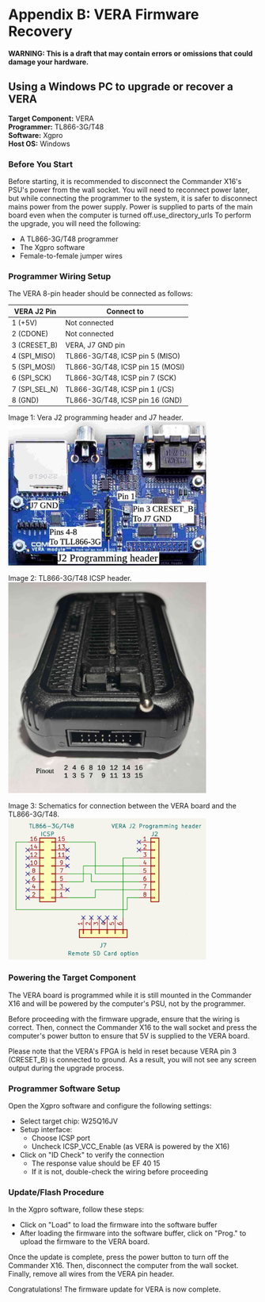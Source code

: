 
# Appendix B: VERA Firmware Recovery

**WARNING: This is a draft that may contain errors or omissions that could damage your hardware.**

## Using a Windows PC to upgrade or recover a VERA

**Target Component:** VERA  
**Programmer:** TL866-3G/T48  
**Software:** Xgpro  
**Host OS:** Windows  


### Before You Start

Before starting, it is recommended to disconnect the Commander X16's PSU's power from the wall socket.  You will need to reconnect power later, but while connecting the programmer to the system, it is safer to disconnect mains power from the power supply. Power is supplied to parts of the main board even when the computer is turned off.use_directory_urls
To perform the upgrade, you will need the following:
- A TL866-3G/T48 programmer
- The Xgpro software
- Female-to-female jumper wires


### Programmer Wiring Setup

The VERA 8-pin header should be connected as follows:

| VERA J2 Pin   | Connect to                       |
|---------------|----------------------------------|
| 1 (+5V)       | Not connected                    |
| 2 (CDONE)     | Not connected                    |
| 3 (CRESET_B)  | VERA, J7 GND pin                 |
| 4 (SPI_MISO)  | TL866-3G/T48, ICSP pin 5 (MISO)  |
| 5 (SPI_MOSI)  | TL866-3G/T48, ICSP pin 15 (MOSI) |
| 6 (SPI_SCK)   | TL866-3G/T48, ICSP pin 7 (SCK)   |
| 7 (SPI_SEL_N) | TL866-3G/T48, ICSP pin 1 (/CS)   |
| 8 (GND)       | TL866-3G/T48, ICSP pin 16 (GND)  |

Image 1: Vera J2 programming header and J7 header.<br>
<img src="images/vera-prg-hdr.jpg" width="400" />

Image 2: TL866-3G/T48 ICSP header.<br>
<img src="images/tl866-3g-icsp.jpg" width="400" />

Image 3: Schematics for connection between the VERA board and the TL866-3G/T48.<br>
<img src="images/tl866-3g-to-vera.png" width="400" />


### Powering the Target Component

The VERA board is programmed while it is still mounted in the Commander X16 and 
will be powered by the computer's PSU, not by the programmer.

Before proceeding with the firmware upgrade, ensure that the wiring is correct. 
Then, connect the Commander X16 to the wall socket and press the computer's power 
button to ensure that 5V is supplied to the VERA board.

Please note that the VERA's FPGA is held in reset because 
VERA pin 3 (CRESET_B) is connected to ground. As a result, 
you will not see any screen output during the upgrade process.


### Programmer Software Setup

Open the Xgpro software and configure the following settings:

- Select target chip: W25Q16JV
- Setup interface: 
    - Choose ICSP port
    - Uncheck ICSP_VCC_Enable (as VERA is powered by the X16)
- Click on "ID Check" to verify the connection
    - The response value should be EF 40 15
    - If it is not, double-check the wiring before proceeding


### Update/Flash Procedure

In the Xgpro software, follow these steps:

- Click on "Load" to load the firmware into the software buffer
- After loading the firmware into the software buffer, click on "Prog." to upload the firmware to the VERA board.

Once the update is complete, press the power button to turn off the Commander X16. Then, disconnect the computer from the wall socket. Finally, remove all wires from the VERA pin header.

Congratulations! The firmware update for VERA is now complete.

<!-- For PDF formatting -->
<div class="page-break"></div>
